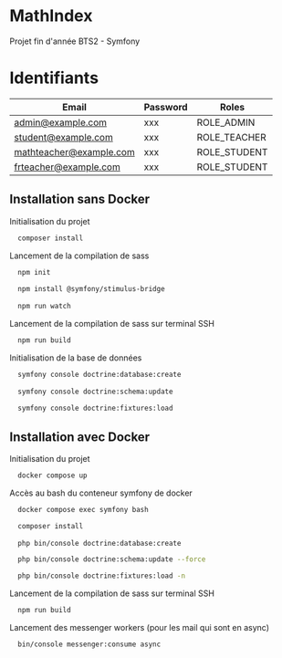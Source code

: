 # MathIndex

Projet fin d'année BTS2 - Symfony 

# Identifiants

| Email                     | Password | Roles                                    |
|---------------------------|----------|------------------------------------------|
| admin@example.com         | xxx      | ROLE_ADMIN                               |
| student@example.com       | xxx      | ROLE_TEACHER                             |
| mathteacher@example.com   | xxx      | ROLE_STUDENT                             |
| frteacher@example.com     | xxx      | ROLE_STUDENT                             |

## Installation sans Docker

Initialisation du projet

```bash
  composer install
```

Lancement de la compilation de sass

```bash
  npm init
  
  npm install @symfony/stimulus-bridge
  
  npm run watch
```

Lancement de la compilation de sass sur terminal SSH

```bash
  npm run build
```

Initialisation de la base de données

```bash
  symfony console doctrine:database:create
  
  symfony console doctrine:schema:update
  
  symfony console doctrine:fixtures:load
```



## Installation avec Docker

Initialisation du projet

```bash
  docker compose up
```

Accès au bash du conteneur symfony de docker

```bash
  docker compose exec symfony bash
```
```bash
  composer install
  
  php bin/console doctrine:database:create

  php bin/console doctrine:schema:update --force

  php bin/console doctrine:fixtures:load -n
```

Lancement de la compilation de sass sur terminal SSH
```bash
  npm run build
```
Lancement des messenger workers (pour les mail qui sont en async)
```bash
  bin/console messenger:consume async
```

